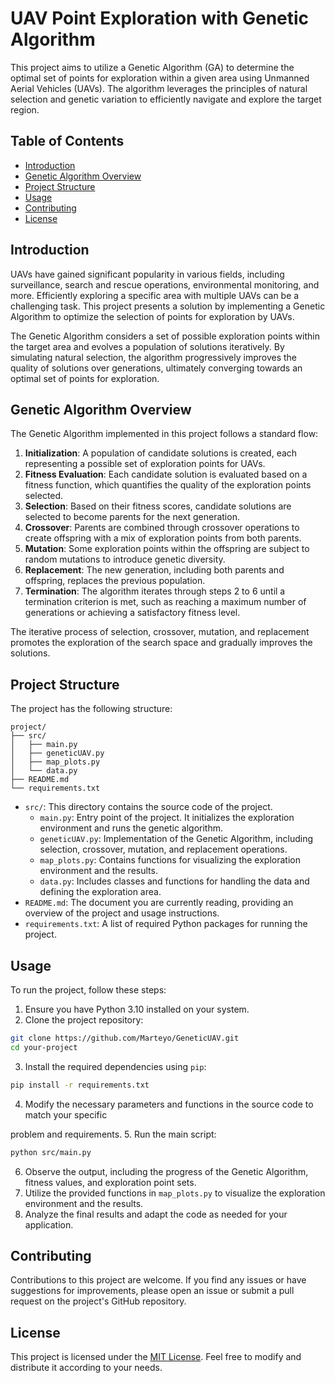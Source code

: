 # UAV Point Exploration with Genetic Algorithm

This project aims to utilize a Genetic Algorithm (GA) to determine the optimal set of points for exploration within a given area using Unmanned Aerial Vehicles (UAVs). The algorithm leverages the principles of natural selection and genetic variation to efficiently navigate and explore the target region.

## Table of Contents
- [Introduction](#introduction)
- [Genetic Algorithm Overview](#genetic-algorithm-overview)
- [Project Structure](#project-structure)
- [Usage](#usage)
- [Contributing](#contributing)
- [License](#license)

## Introduction

UAVs have gained significant popularity in various fields, including surveillance, search and rescue operations, environmental monitoring, and more. Efficiently exploring a specific area with multiple UAVs can be a challenging task. This project presents a solution by implementing a Genetic Algorithm to optimize the selection of points for exploration by UAVs.

The Genetic Algorithm considers a set of possible exploration points within the target area and evolves a population of solutions iteratively. By simulating natural selection, the algorithm progressively improves the quality of solutions over generations, ultimately converging towards an optimal set of points for exploration.

## Genetic Algorithm Overview

The Genetic Algorithm implemented in this project follows a standard flow:

1. **Initialization**: A population of candidate solutions is created, each representing a possible set of exploration points for UAVs.
2. **Fitness Evaluation**: Each candidate solution is evaluated based on a fitness function, which quantifies the quality of the exploration points selected.
3. **Selection**: Based on their fitness scores, candidate solutions are selected to become parents for the next generation.
4. **Crossover**: Parents are combined through crossover operations to create offspring with a mix of exploration points from both parents.
5. **Mutation**: Some exploration points within the offspring are subject to random mutations to introduce genetic diversity.
6. **Replacement**: The new generation, including both parents and offspring, replaces the previous population.
7. **Termination**: The algorithm iterates through steps 2 to 6 until a termination criterion is met, such as reaching a maximum number of generations or achieving a satisfactory fitness level.

The iterative process of selection, crossover, mutation, and replacement promotes the exploration of the search space and gradually improves the solutions.

## Project Structure

The project has the following structure:

```
project/
├── src/
│   ├── main.py
│   ├── geneticUAV.py
│   ├── map_plots.py
│   └── data.py
├── README.md
└── requirements.txt
```

- `src/`: This directory contains the source code of the project.
  - `main.py`: Entry point of the project. It initializes the exploration environment and runs the genetic algorithm.
  - `geneticUAV.py`: Implementation of the Genetic Algorithm, including selection, crossover, mutation, and replacement operations.
  - `map_plots.py`: Contains functions for visualizing the exploration environment and the results.
  - `data.py`: Includes classes and functions for handling the data and defining the exploration area.
- `README.md`: The document you are currently reading, providing an overview of the project and usage instructions.
- `requirements.txt`: A list of required Python packages for running the project.

## Usage

To run the project, follow these steps:

1. Ensure you have Python 3.10 installed on your system.
2. Clone the project repository:

```bash
git clone https://github.com/Marteyo/GeneticUAV.git
cd your-project
```

3. Install the required dependencies using `pip`:

```bash
pip install -r requirements.txt
```

4. Modify the necessary parameters and functions in the source code to match your specific

 problem and requirements.
5. Run the main script:

```bash
python src/main.py
```

6. Observe the output, including the progress of the Genetic Algorithm, fitness values, and exploration point sets.
7. Utilize the provided functions in `map_plots.py` to visualize the exploration environment and the results.
8. Analyze the final results and adapt the code as needed for your application.

## Contributing

Contributions to this project are welcome. If you find any issues or have suggestions for improvements, please open an issue or submit a pull request on the project's GitHub repository.

## License

This project is licensed under the [MIT License](LICENSE). Feel free to modify and distribute it according to your needs.
